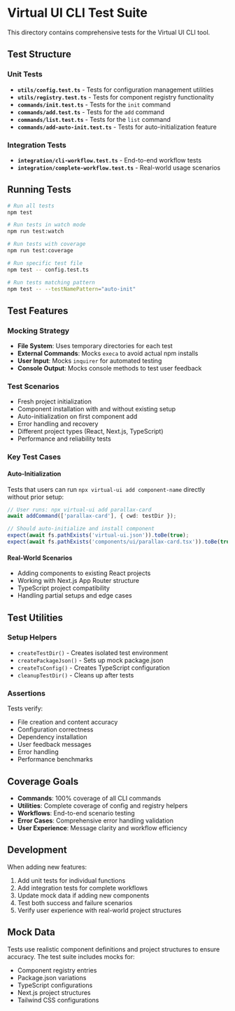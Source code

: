 # Virtual UI CLI Test Suite

This directory contains comprehensive tests for the Virtual UI CLI tool.

## Test Structure

### Unit Tests
- **`utils/config.test.ts`** - Tests for configuration management utilities
- **`utils/registry.test.ts`** - Tests for component registry functionality  
- **`commands/init.test.ts`** - Tests for the `init` command
- **`commands/add.test.ts`** - Tests for the `add` command
- **`commands/list.test.ts`** - Tests for the `list` command
- **`commands/add-auto-init.test.ts`** - Tests for auto-initialization feature

### Integration Tests
- **`integration/cli-workflow.test.ts`** - End-to-end workflow tests
- **`integration/complete-workflow.test.ts`** - Real-world usage scenarios

## Running Tests

```bash
# Run all tests
npm test

# Run tests in watch mode
npm run test:watch

# Run tests with coverage
npm run test:coverage

# Run specific test file
npm test -- config.test.ts

# Run tests matching pattern
npm test -- --testNamePattern="auto-init"
```

## Test Features

### Mocking Strategy
- **File System**: Uses temporary directories for each test
- **External Commands**: Mocks `execa` to avoid actual npm installs
- **User Input**: Mocks `inquirer` for automated testing
- **Console Output**: Mocks console methods to test user feedback

### Test Scenarios
- Fresh project initialization
- Component installation with and without existing setup
- Auto-initialization on first component add
- Error handling and recovery
- Different project types (React, Next.js, TypeScript)
- Performance and reliability tests

### Key Test Cases

#### Auto-Initialization
Tests that users can run `npx virtual-ui add component-name` directly without prior setup:

```typescript
// User runs: npx virtual-ui add parallax-card
await addCommand(['parallax-card'], { cwd: testDir });

// Should auto-initialize and install component
expect(await fs.pathExists('virtual-ui.json')).toBe(true);
expect(await fs.pathExists('components/ui/parallax-card.tsx')).toBe(true);
```

#### Real-World Scenarios
- Adding components to existing React projects
- Working with Next.js App Router structure  
- TypeScript project compatibility
- Handling partial setups and edge cases

## Test Utilities

### Setup Helpers
- `createTestDir()` - Creates isolated test environment
- `createPackageJson()` - Sets up mock package.json
- `createTsConfig()` - Creates TypeScript configuration
- `cleanupTestDir()` - Cleans up after tests

### Assertions
Tests verify:
- File creation and content accuracy
- Configuration correctness
- Dependency installation
- User feedback messages
- Error handling
- Performance benchmarks

## Coverage Goals

- **Commands**: 100% coverage of all CLI commands
- **Utilities**: Complete coverage of config and registry helpers
- **Workflows**: End-to-end scenario testing
- **Error Cases**: Comprehensive error handling validation
- **User Experience**: Message clarity and workflow efficiency

## Development

When adding new features:

1. Add unit tests for individual functions
2. Add integration tests for complete workflows  
3. Update mock data if adding new components
4. Test both success and failure scenarios
5. Verify user experience with real-world project structures

## Mock Data

Tests use realistic component definitions and project structures to ensure accuracy. The test suite includes mocks for:

- Component registry entries
- Package.json variations
- TypeScript configurations
- Next.js project structures
- Tailwind CSS configurations